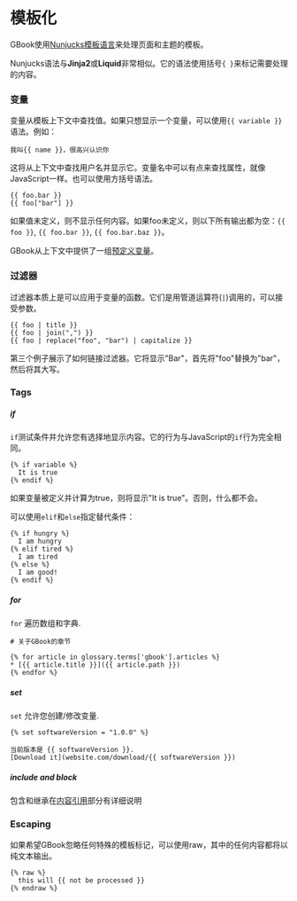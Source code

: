 # 模板化

GBook使用[Nunjucks模板语言](https://mozilla.github.io/nunjucks/)来处理页面和主题的模板。

Nunjucks语法与**Jinja2**或**Liquid**非常相似。它的语法使用括号`{ }`来标记需要处理的内容。

### 变量

变量从模板上下文中查找值。如果只想显示一个变量，可以使用`{{ variable }}`语法。例如：

```twig
我叫{{ name }}，很高兴认识你
```

这将从上下文中查找用户名并显示它。变量名中可以有点来查找属性，就像JavaScript一样。也可以使用方括号语法。

```twig
{{ foo.bar }}
{{ foo["bar"] }}
```

如果值未定义，则不显示任何内容。如果foo未定义，则以下所有输出都为空：`{{ foo }}`, `{{ foo.bar }}`, `{{ foo.bar.baz }}`。

GBook从上下文中提供了一组[预定义变量](variables.md)。

### 过滤器

过滤器本质上是可以应用于变量的函数。它们是用管道运算符(`|`)调用的，可以接受参数。

```twig
{{ foo | title }}
{{ foo | join(",") }}
{{ foo | replace("foo", "bar") | capitalize }}
```

第三个例子展示了如何链接过滤器。它将显示"Bar"，首先将"foo"替换为"bar"，然后将其大写。

### Tags

##### if

`if`测试条件并允许您有选择地显示内容。它的行为与JavaScript的`if`行为完全相同。

```twig
{% if variable %}
  It is true
{% endif %}
```

如果变量被定义并计算为true，则将显示"It is true"。否则，什么都不会。

可以使用`elif`和`else`指定替代条件：

```twig
{% if hungry %}
  I am hungry
{% elif tired %}
  I am tired
{% else %}
  I am good!
{% endif %}
```

##### for

`for` 遍历数组和字典.

```twig
# 关于GBook的章节

{% for article in glossary.terms['gbook'].articles %}
* [{{ article.title }}]({{ article.path }})
{% endfor %}
```

##### set

`set` 允许您创建/修改变量.

```twig
{% set softwareVersion = "1.0.0" %}

当前版本是 {{ softwareVersion }}.
[Download it](website.com/download/{{ softwareVersion }})
```

##### include and block

包含和继承在[内容引用](conrefs.md)部分有详细说明

### Escaping

如果希望GBook忽略任何特殊的模板标记，可以使用raw，其中的任何内容都将以纯文本输出。

``` twig
{% raw %}
  this will {{ not be processed }}
{% endraw %}
```
